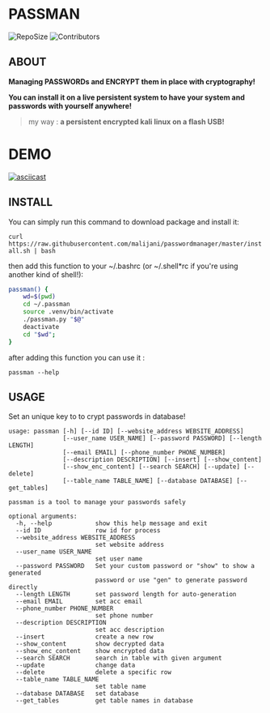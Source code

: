 # PASSMAN

![RepoSize](https://img.shields.io/github/repo-size/malijani/passwordmanager.svg?style=flat-square) ![Contributors](https://img.shields.io/github/contributors/malijani/passwordmanager.svg?style=flat-square)

## ABOUT

**Managing PASSWORDs and ENCRYPT them in place with cryptography!**

**You can install it on a live persistent system to have your system and passwords with yourself anywhere!**

> my way : **a persistent encrypted kali linux on a flash USB!**

# DEMO

[![asciicast](https://asciinema.org/a/25QiaZ8U5WInmT4rjkuyT7JXq.png)](https://asciinema.org/a/25QiaZ8U5WInmT4rjkuyT7JXq)


## INSTALL

You can simply run this command to download package and install it:

`curl https://raw.githubusercontent.com/malijani/passwordmanager/master/install.sh | bash`

then add this function to your ~/.bashrc (or ~/.shell*rc if you're using another kind of shell!):

```bash
passman() {
    wd=$(pwd)
    cd ~/.passman
    source .venv/bin/activate
    ./passman.py "$@"
    deactivate
    cd "$wd";
}
```

after adding this function you can use it :

`passman --help`

## USAGE

Set an unique key to to crypt passwords in database!

```
usage: passman [-h] [--id ID] [--website_address WEBSITE_ADDRESS]
               [--user_name USER_NAME] [--password PASSWORD] [--length LENGTH]
               [--email EMAIL] [--phone_number PHONE_NUMBER]
               [--description DESCRIPTION] [--insert] [--show_content]
               [--show_enc_content] [--search SEARCH] [--update] [--delete]
               [--table_name TABLE_NAME] [--database DATABASE] [--get_tables]

passman is a tool to manage your passwords safely

optional arguments:
  -h, --help            show this help message and exit
  --id ID               row id for process
  --website_address WEBSITE_ADDRESS
                        set website address
  --user_name USER_NAME
                        set user name
  --password PASSWORD   Set your custom password or "show" to show a generated
                        password or use "gen" to generate password directly
  --length LENGTH       set password length for auto-generation
  --email EMAIL         set acc email
  --phone_number PHONE_NUMBER
                        set phone number
  --description DESCRIPTION
                        set acc description
  --insert              create a new row
  --show_content        show decrypted data
  --show_enc_content    show encrypted data
  --search SEARCH       search in table with given argument
  --update              change data
  --delete              delete a specific row
  --table_name TABLE_NAME
                        set table name
  --database DATABASE   set database
  --get_tables          get table names in database
```
